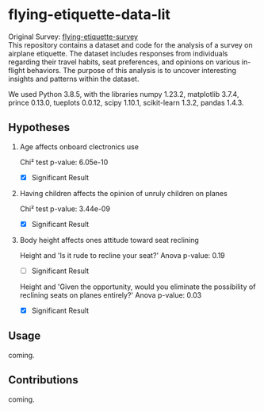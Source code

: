 # flying-etiquette-data-lit
Original Survey: [flying-etiquette-survey](https://github.com/fivethirtyeight/data/blob/master/flying-etiquette-survey/flying-etiquette.csv)\
This repository contains a dataset and code for the analysis of a survey on airplane etiquette. The dataset includes responses from individuals regarding their travel habits, seat preferences, and opinions on various in-flight behaviors. The purpose of this analysis is to uncover interesting insights and patterns within the dataset.

We used Python 3.8.5, with the libraries numpy 1.23.2, matplotlib 3.7.4, prince 0.13.0, tueplots 0.0.12, scipy 1.10.1, scikit-learn 1.3.2, pandas 1.4.3.


## Hypotheses
1. Age affects onboard clectronics use

    Chi² test p-value: 6.05e-10
    - [x] Significant Result

2. Having children affects the opinion of unruly children on planes

    Chi² test p-value: 3.44e-09
    - [x] Significant Result

3. Body height affects ones attitude toward seat reclining

    Height and 'Is it rude to recline your seat?' Anova p-value: 0.19
    - [ ] Significant Result

    Height and 'Given the opportunity, would you eliminate the possibility of reclining seats on planes entirely?' Anova p-value: 0.03
    - [x] Significant Result

## Usage
coming.

## Contributions
coming.
